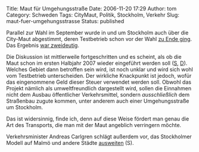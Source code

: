 Title: Maut für Umgehungsstraße
Date: 2006-11-20 17:29
Author: tom
Category: Schweden
Tags: CityMaut, Politik, Stockholm, Verkehr
Slug: maut-fuer-umgehungsstrasse
Status: published

Parallel zur Wahl im September wurde in und um Stockholm auch über die
City-Maut abgestimmt, deren Testbetrieb schon vor der Wahl [zu Ende
ging](http://www.fiket.de/2006/07/28/citymaut-in-stockholm-zu-ende/).
Das Ergebnis [war
zweideutig](http://www.fiket.de/2006/09/19/citymaut-oder-nicht/).

Die Diskussion ist mittlerweile fortgeschritten und es scheint, als ob
die Maut schon im ersten Halbjahr 2007 wieder eingeführt werden soll
([S](http://www.sr.se/Ekot/artikel.asp?artikel=956204),
[D](http://www.sr.se/cgi-bin/International/nyhetssidor/artikel.asp?ProgramID=2108&Nyheter=&format=1&artikel=1029542)).
Welches Gebiet dann betroffen sein wird, ist noch unklar und wird sich
wohl vom Testbetrieb unterscheiden. Der wirkliche Knackpunkt ist jedoch,
wofür das eingenommene Geld dieser Steuer verwendet werden soll. Obwohl
das Projekt nämlich als umweltfreundlich dargestellt wird, sollen die
Einnahmen nicht dem Ausbau öffentlicher Verkehrsmittel, sondern
*ausschließlich* dem Straßenbau zugute kommen, unter anderem auch einer
Umgehungsstraße um Stockholm.

Das ist widersinnig, finde ich, denn auf diese Weise fördert man genau
die Art des Transports, die man mit der Maut angeblich verringern
möchte.

Verkehrsminister Andreas Carlgren schlägt außerdem vor, das Stockholmer
Modell auf Malmö und andere Städte
[ausweiten](http://www.sr.se/Ekot/artikel.asp?artikel=1044597) (S).

